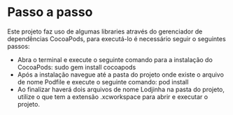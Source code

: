 # Passo a passo

Este projeto faz uso de algumas libraries através do gerenciador de dependências CocoaPods, para executá-lo é necessário seguir o seguintes passos:

- Abra o terminal e execute o seguinte comando para a instalação do CocoaPods: sudo gem install cocoapods
- Após a instalação navegue até a pasta do projeto onde existe o arquivo de nome Podfile e execute o seguinte comando: pod install
- Ao finalizar haverá dois arquivos de nome Lodjinha na pasta do projeto, utilize o que tem a extensão .xcworkspace para abrir e executar o projeto.
